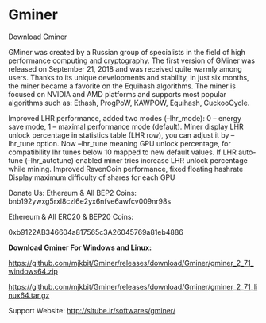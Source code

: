 # Gminer
Download Gminer


GMiner was created by a Russian group of specialists in the field of high performance computing and cryptography.
The first version of GMiner was released on September 21, 2018 and was received quite warmly among users.
Thanks to its unique developments and stability, in just six months, the miner became a favorite on the Equihash algorithms.
The miner is focused on NVIDIA and AMD platforms and supports most popular algorithms such as: Ethash, ProgPoW, KAWPOW, Equihash, CuckooCycle.


Improved LHR performance, added two modes (–lhr_mode): 0 – energy save mode, 1 – maximal performance mode (default).
Miner display LHR unlock percentage in statistics table (LHR row), you can adjust it by –lhr_tune option.
Now –lhr_tune meaning GPU unlock percentage, for compatibility lhr tunes below 10 mapped to new default values.
If LHR auto-tune (–lhr_autotune) enabled miner tries increase LHR unlock percentage while mining.
Improved RavenCoin performance, fixed floating hashrate
Display maximum difficulty of shares for each GPU

Donate Us: Ethereum & All BEP2 Coins:
bnb192ywxg5rxl8czl6e2yx6nfve6awfcv009nr98s



Ethereum & All ERC20 & BEP20 Coins:

0xb9122AB346604a817565c3A26045769a81eb4886

**Download Gminer For Windows and Linux:**

https://github.com/mjkbit/Gminer/releases/download/Gminer/gminer_2_71_windows64.zip

https://github.com/mjkbit/Gminer/releases/download/Gminer/gminer_2_71_linux64.tar.gz


Support Website:
http://sltube.ir/softwares/gminer/

